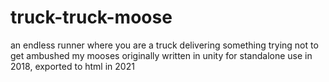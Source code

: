 # truck-truck-moose
an endless runner where you are a truck delivering something trying not to get ambushed my mooses
originally written in unity for standalone use in 2018, exported to html in 2021
